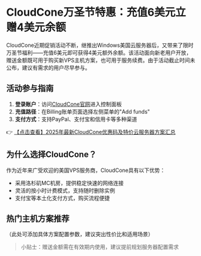 # CloudCone万圣节特惠：充值6美元立赠4美元余额

CloudCone近期促销活动不断，继推出Windows美国云服务器后，又带来了限时万圣节福利——充值6美元即可获得4美元额外余额。该活动面向新老用户开放，赠送金额既可用于购买新VPS主机方案，也可用于服务续费。由于活动截止时间未公布，建议有需求的用户尽早参与。

## 活动参与指南

1. **登录账户**：访问[CloudCone官网](https://bit.ly/Cloudcone)进入控制面板
2. **充值路径**：在Billing账单页面选择左侧菜单的"Add funds"
3. **支付方式**：支持PayPal、支付宝和信用卡等多种渠道

👉 [【点击查看】2025年最新CloudCone优惠码及特价云服务器方案汇总](https://bit.ly/Cloudcone)

## 为什么选择CloudCone？

作为近年来广受欢迎的美国VPS服务商，CloudCone具有以下优势：
- 采用洛杉矶MC机房，提供稳定快速的网络连接
- 灵活的按小时计费模式，支持随时删除实例
- 支付宝等本土化支付方式，购买流程便捷

## 热门主机方案推荐

（此处可添加具体方案配置参数，建议突出性价比和适用场景）

> 小贴士：赠送金额需在有效期内使用，建议提前规划服务器配置需求